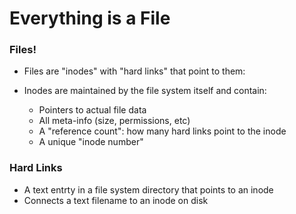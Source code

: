 # Everything is a File

### Files!
* Files are "inodes" with "hard links" that point to them:

* Inodes are maintained by the file system itself and contain:
  * Pointers to actual file data 
  * All meta-info (size, permissions, etc)
  * A "reference count": how many hard links point to the inode
  * A unique "inode number"

### Hard Links
* A text entrty in a file system directory that points to an inode
* Connects a text filename to an inode on disk


